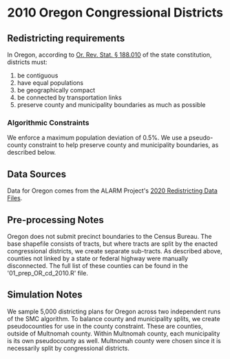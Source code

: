 # 2010 Oregon Congressional Districts

## Redistricting requirements
In Oregon, according to [Or. Rev. Stat. § 188.010](https://www.oregonlegislature.gov/bills_laws/archive/2011ors188.pdf) of the state constitution, districts must:

1. be contiguous
2. have equal populations
3. be geographically compact
4. be connected by transportation links
5. preserve county and municipality boundaries as much as possible


### Algorithmic Constraints
We enforce a maximum population deviation of 0.5%. We use a pseudo-county constraint to help preserve county and municipality boundaries, as described below.

## Data Sources
Data for Oregon comes from the ALARM Project's [2020 Redistricting Data Files](https://alarm-redist.github.io/posts/2021-08-10-census-2020/).

## Pre-processing Notes
Oregon does not submit precinct boundaries to the Census Bureau. The base shapefile consists of tracts, but where tracts are split by the enacted congressional districts, we create separate sub-tracts. As described above, counties not linked by a state or federal highway were manually disconnected. The full list of these counties can be found in the '01_prep_OR_cd_2010.R' file.

## Simulation Notes
We sample 5,000 districting plans for Oregon across two independent runs of the SMC algorithm. To balance county and municipality splits, we create pseudocounties for use in the county constraint. These are counties, outside of Multnomah county. Within Multnomah county, each municipality is its own pseudocounty as well. Multnomah county were chosen since it is necessarily split by congressional districts.
